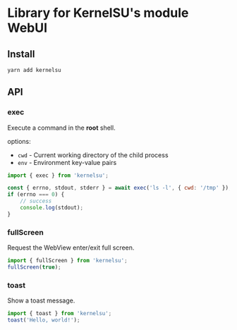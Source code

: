 # Library for KernelSU's module WebUI

## Install

```sh
yarn add kernelsu
```

## API

### exec

Execute a command in the **root** shell.

options:

- `cwd` - Current working directory of the child process
- `env` - Environment key-value pairs

```javascript
import { exec } from 'kernelsu';

const { errno, stdout, stderr } = await exec('ls -l', { cwd: '/tmp' });
if (errno === 0) {
    // success
    console.log(stdout);
}
```

### fullScreen

Request the WebView enter/exit full screen.

```javascript
import { fullScreen } from 'kernelsu';
fullScreen(true);
```

### toast

Show a toast message.

```javascript
import { toast } from 'kernelsu';
toast('Hello, world!');
```
